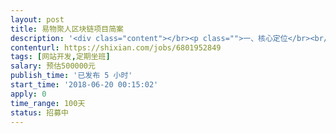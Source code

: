 ```yaml
---                
layout: post       
title: 易物聚人区块链项目简案           
description: '<div class="content"></br><p class="">一、核心定位</br><br/>1、为易物行业长久发展奠定数字化基础。</br><br/>2、助力易物聚人联盟系统全面转型升级，让会员共享稳定成长收益。</br><br/>二、远景目标</br><br/>基于易物聚人为核心业务的全球数字资产财富引领者</br><br/>三、商业模式</br><br/>在现有业务上叠加区块链技术，主要体现为：</br><br/>1、置换产品朔源上链；</br><br/>2、债权债务客户资料上链；</br><br/>3、置换经纪客户关系上链。 </br><br/>四、盈利模式</br><br/>1、数字货币溢价</br><br/>2、职权债务数据增值</br><br/>五、区别</br><br/>体现形式	价值体现	数量与价格	增值业务</br><br/>目前积分	应用	无限数量，价格恒定	 无</br><br/>数字货币	应用与交易	总量恒定，价值稳升	数据增值空间</br><br/>六、市场运行</br><br/>1、发行易物聚人数字货币，即可以作为业务奖励发放，在系统内部流通，也可以作为数字资产持有待升值。</br><br/>2、会员注册、消费过程中给与易物聚人数字货币作为奖励，同时设立分红体系，每周拿出收取的总体利润的80%以抽奖形式返还会员。</br><br/>3、条件成熟，将易物聚人数字货币作为整合置换市场的基础，通过并购重组做大做强市值。</br><br/>4、引入若干家数字货币市值管理团队，提供优惠政策，市值管理团队的入驻提高交易平台的活跃度。</br><br/>七、发行方案</br><br/>总量100亿枚，公开发行40亿枚，挖矿奖励20亿枚，市场运作及社群奖励20亿枚，基金会持有20亿枚。</br><br/>八、资金预算</br><br/>项目	预算	说明</br><br/>代币开发	        万	建立在BTM基础上的侧链，专业矿机挖矿</br><br/>DAPP开发	万	重新架构电商系统，使之有钱包及代币交易功能</br><br/>交易所上线	万	先上泰国交易所，使之具备价值体现功能</br><br/>方案与软文	万	撰写方案及通过区块链媒体宣传</br></p></br></div>'     
contenturl: https://shixian.com/jobs/6801952849      
tags: [网站开发,定期坐班]            
salary: 预估500000元          
publish_time: '已发布 5 小时'         
start_time: '2018-06-20 00:15:02'           
apply: 0                   
time_range: 100天              
status: 招募中                  
---                 
```

